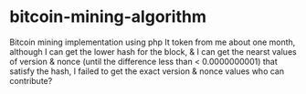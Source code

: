 # bitcoin-mining-algorithm
Bitcoin mining implementation using php
It token from me about one month, although I can get the lower hash for the block, & I can get the nearst values of version & nonce (until the difference less than < 0.0000000001) that satisfy the hash, I failed to get the exact version & nonce values who can contribute?
